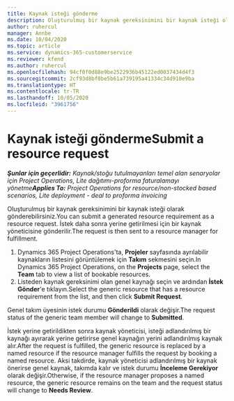 ```yaml
---
title: Kaynak isteği gönderme
description: Oluşturulmuş bir kaynak gereksinimini bir kaynak isteği olarak gönderebilirsiniz. İstek daha sonra yerine getirilmesi için bir kaynak yöneticisine gönderilir.
author: ruhercul
manager: Annbe
ms.date: 10/04/2020
ms.topic: article
ms.service: dynamics-365-customerservice
ms.reviewer: kfend
ms.author: ruhercul
ms.openlocfilehash: 94cf0f0d88e9be2522936b45122ed0037434d4f3
ms.sourcegitcommit: 2cf93d8bf0be5b61a739195a41334c34d910e9ba
ms.translationtype: HT
ms.contentlocale: tr-TR
ms.lasthandoff: 10/05/2020
ms.locfileid: "3961756"
---
```

# <a name="submit-a-resource-request"></a><span data-ttu-id="537a7-104">Kaynak isteği gönderme</span><span class="sxs-lookup"><span data-stu-id="537a7-104">Submit a resource request</span></span>

<span data-ttu-id="537a7-105">_**Şunlar için geçerlidir:** Kaynak/stoğu tutulmayanları temel alan senaryolar için Project Operations, Lite dağıtımı-proforma faturalamayı yönetme_</span><span class="sxs-lookup"><span data-stu-id="537a7-105">_**Applies To:** Project Operations for resource/non-stocked based scenarios, Lite deployment - deal to proforma invoicing_</span></span>

<span data-ttu-id="537a7-106">Oluşturulmuş bir kaynak gereksinimini bir kaynak isteği olarak gönderebilirsiniz.</span><span class="sxs-lookup"><span data-stu-id="537a7-106">You can submit a generated resource requirement as a resource request.</span></span> <span data-ttu-id="537a7-107">İstek daha sonra yerine getirilmesi için bir kaynak yöneticisine gönderilir.</span><span class="sxs-lookup"><span data-stu-id="537a7-107">The request is then sent to a resource manager for fulfillment.</span></span>

1. <span data-ttu-id="537a7-108">Dynamics 365 Project Operations'ta, **Projeler** sayfasında ayrılabilir kaynakların listesini görüntülemek için **Takım** sekmesini seçin.</span><span class="sxs-lookup"><span data-stu-id="537a7-108">In Dynamics 365 Project Operations, on the **Projects** page, select the **Team** tab to view a list of bookable resources.</span></span> 
2. <span data-ttu-id="537a7-109">Listeden kaynak gereksinimi olan genel kaynağı seçin ve ardından **İstek Gönder**'e tıklayın.</span><span class="sxs-lookup"><span data-stu-id="537a7-109">Select the generic resource that has a resource requirement from the list, and then click **Submit Request**.</span></span>

<span data-ttu-id="537a7-110">Genel takım üyesinin istek durumu **Gönderildi** olarak değişir.</span><span class="sxs-lookup"><span data-stu-id="537a7-110">The request status of the generic team member will change to **Submitted**.</span></span>

<span data-ttu-id="537a7-111">İstek yerine getirildikten sonra kaynak yöneticisi, isteği adlandırılmış bir kaynağı ayırarak yerine getirirse genel kaynağın yerini adlandırılmış kaynak alır.</span><span class="sxs-lookup"><span data-stu-id="537a7-111">After the request is fulfilled, the generic resource is replaced by a named resource if the resource manager fulfills the request by booking a named resource.</span></span> <span data-ttu-id="537a7-112">Aksi takdirde, kaynak yöneticisi adlandırılmış bir kaynak önerirse genel kaynak, takımda kalır ve istek durumu **İnceleme Gerekiyor** olarak değişir.</span><span class="sxs-lookup"><span data-stu-id="537a7-112">Otherwise, if the resource manager proposes a named resource, the generic resource remains on the team and the request status will change to **Needs Review**.</span></span>
